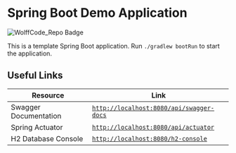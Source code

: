 # Spring Boot Demo Application

![WolffCode_Repo Badge](https://img.shields.io/badge/wolffcode.dev-Spring_Boot_Demo-blue)

This is a template Spring Boot application. Run `./gradlew bootRun` to start the application.

## Useful Links

| Resource              | Link                                                                               |
|-----------------------|------------------------------------------------------------------------------------|
| Swagger Documentation | [`http://localhost:8080/api/swagger-docs`](http://localhost:8080/api/swagger-docs) |
| Spring Actuator       | [`http://localhost:8080/api/actuator`](http://localhost:8080/actuator)             |
| H2 Database Console   | [`http://localhost:8080/h2-console`](http://localhost:8080/h2-console)             |